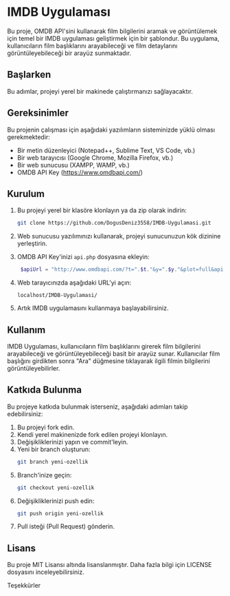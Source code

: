 # IMDB Uygulaması

Bu proje, OMDB API'sini kullanarak film bilgilerini aramak ve görüntülemek için temel bir IMDB uygulaması geliştirmek için bir şablondur. Bu uygulama, kullanıcıların film başlıklarını arayabileceği ve film detaylarını görüntüleyebileceği bir arayüz sunmaktadır.

## Başlarken

Bu adımlar, projeyi yerel bir makinede çalıştırmanızı sağlayacaktır.

## Gereksinimler

Bu projenin çalışması için aşağıdaki yazılımların sisteminizde yüklü olması gerekmektedir:
- Bir metin düzenleyici (Notepad++, Sublime Text, VS Code, vb.)
- Bir web tarayıcısı (Google Chrome, Mozilla Firefox, vb.)
- Bir web sunucusu (XAMPP, WAMP, vb.)
- OMDB API Key (https://www.omdbapi.com/)

## Kurulum

1. Bu projeyi yerel bir klasöre klonlayın ya da zip olarak indirin:
    ```bash
    git clone https://github.com/DogusDeniz3558/IMDB-Uygulamasi.git
    ```

2. Web sunucusu yazılımınızı kullanarak, projeyi sunucunuzun kök dizinine yerleştirin.

3. OMDB API Key'inizi `api.php` dosyasına ekleyin:
    ```php
     $apiUrl = "http://www.omdbapi.com/?t=".$t."&y=".$y."&plot=full&apikey=YOUR_API_KEY";
    ```

4. Web tarayıcınızda aşağıdaki URL'yi açın:
    ```url
    localhost/IMDB-Uygulamasi/
    ```

5. Artık IMDB uygulamasını kullanmaya başlayabilirsiniz.

## Kullanım

IMDB Uygulaması, kullanıcıların film başlıklarını girerek film bilgilerini arayabileceği ve görüntüleyebileceği basit bir arayüz sunar. Kullanıcılar film başlığını girdikten sonra "Ara" düğmesine tıklayarak ilgili filmin bilgilerini görüntüleyebilirler.

## Katkıda Bulunma

Bu projeye katkıda bulunmak isterseniz, aşağıdaki adımları takip edebilirsiniz:
1. Bu projeyi fork edin.
2. Kendi yerel makinenizde fork edilen projeyi klonlayın.
3. Değişikliklerinizi yapın ve commit'leyin.
4. Yeni bir branch oluşturun:
    ```bash
    git branch yeni-ozellik
    ```
5. Branch'inize geçin:
    ```bash
    git checkout yeni-ozellik
    ```
6. Değişikliklerinizi push edin:
    ```bash
    git push origin yeni-ozellik
    ```
7. Pull isteği (Pull Request) gönderin.

## Lisans

Bu proje MIT Lisansı altında lisanslanmıştır. Daha fazla bilgi için LICENSE dosyasını inceleyebilirsiniz.

Teşekkürler
